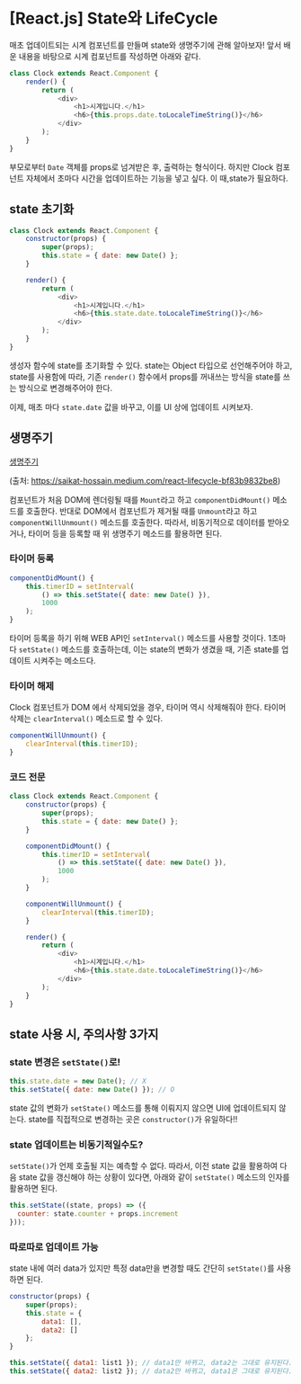 # [React.js] State와 LifeCycle

매초 업데이트되는 시계 컴포넌트를 만들며 state와 생명주기에 관해 알아보자! 앞서 배운 내용을 바탕으로 시계 컴포넌트를 작성하면 아래와 같다.

```javascript
class Clock extends React.Component {
    render() {
        return (
            <div>
                <h1>시계입니다.</h1>  
                <h6>{this.props.date.toLocaleTimeString()}</h6>
            </div>
        );
    }
}
```

부모로부터 `Date` 객체를 props로 넘겨받은 후, 출력하는 형식이다. 하지만 Clock 컴포넌트 자체에서 초마다 시간을 업데이트하는 기능을 넣고 싶다. 이 때,state가 필요하다.

## state 초기화

```javascript
class Clock extends React.Component {
    constructor(props) {
        super(props);
        this.state = { date: new Date() };
    }

    render() {
        return (
            <div>
                <h1>시계입니다.</h1>  
                <h6>{this.state.date.toLocaleTimeString()}</h6>
            </div>
        );
    }
}
```

생성자 함수에 state를 초기화할 수 있다. state는 Object 타입으로 선언해주어야 하고, state를 사용함에 따라, 기존 `render()` 함수에서 props를 꺼내쓰는 방식을 state를 쓰는 방식으로 변경해주어야 한다.

이제, 매초 마다 `state.date` 값을 바꾸고, 이를 UI 상에 업데이트 시켜보자.

## 생명주기

[생명주기](./../../../assets/img/posts/web/reactjs/react-life-cycle.png)

(출처: https://saikat-hossain.medium.com/react-lifecycle-bf83b9832be8)

컴포넌트가 처음 DOM에 렌더링될 때를 `Mount`라고 하고 `componentDidMount()` 메소드를 호출한다. 반대로 DOM에서 컴포넌트가 제거될 때를 `Unmount`라고 하고 `componentWillUnmount()` 메소드를 호출한다. 따라서, 비동기적으로 데이터를 받아오거나, 타이머 등을 등록할 때 위 생명주기 메소드를 활용하면 된다.

### 타이머 등록

```javascript
componentDidMount() {
    this.timerID = setInterval(
        () => this.setState({ date: new Date() }),
        1000
    );
}
```

타이머 등록을 하기 위해 WEB API인 `setInterval()` 메소드를 사용할 것이다. 1초마다 `setState()` 메소드를 호출하는데, 이는 state의 변화가 생겼을 때, 기존 state를 업데이트 시켜주는 메소드다. 

### 타이머 해제

Clock 컴포넌트가 DOM 에서 삭제되었을 경우, 타이머 역시 삭제해줘야 한다. 타이머 삭제는 `clearInterval()` 메소드로 할 수 있다.

```javascript
componentWillUnmount() {
    clearInterval(this.timerID);
}
```

### 코드 전문

```javascript
class Clock extends React.Component {
    constructor(props) {
        super(props);
        this.state = { date: new Date() };
    }

    componentDidMount() {
        this.timerID = setInterval(
            () => this.setState({ date: new Date() }),
            1000
        );
    }

    componentWillUnmount() {
        clearInterval(this.timerID);
    }

    render() {
        return (
            <div>
                <h1>시계입니다.</h1>  
                <h6>{this.state.date.toLocaleTimeString()}</h6>
            </div>
        );
    }
}
```

## state 사용 시, 주의사항 3가지

### state 변경은 `setState()`로!

```javascript
this.state.date = new Date(); // X
this.setState({ date: new Date() }); // O
```
state 값의 변화가 `setState()` 메소드를 통해 이뤄지지 않으면 UI에 업데이트되지 않는다. state를 직접적으로 변경하는 곳은 `constructor()`가 유일하다!!

### state 업데이트는 비동기적일수도?

`setState()`가 언제 호출될 지는 예측할 수 없다. 따라서, 이전 state 값을 활용하여 다음 state 값을 갱신해야 하는 상황이 있다면, 아래와 같이 `setState()` 메소드의 인자를 활용하면 된다.

```javascript
this.setState((state, props) => ({
  counter: state.counter + props.increment
}));
```

### 따로따로 업데이트 가능

state 내에 여러 data가 있지만 특정 data만을 변경할 때도 간단히 `setState()`를 사용하면 된다.

```javascript
constructor(props) {
    super(props);
    this.state = {
        data1: [],
        data2: []
    };
}

this.setState({ data1: list1 }); // data1만 바뀌고, data2는 그대로 유지된다.
this.setState({ data2: list2 }); // data2만 바뀌고, data1은 그대로 유지된다. 
```